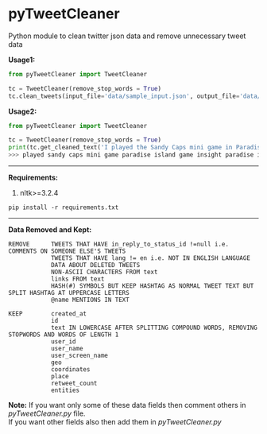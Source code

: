 # pyTweetCleaner
Python module to clean twitter json data and remove unnecessary tweet data

**Usage1:**
```python
from pyTweetCleaner import TweetCleaner

tc = TweetCleaner(remove_stop_words = True)
tc.clean_tweets(input_file='data/sample_input.json', output_file='data/sample_output.json')
```

**Usage2:**
```python
from pyTweetCleaner import TweetCleaner

tc = TweetCleaner(remove_stop_words = True)
print(tc.get_cleaned_text('I played the Sandy Caps mini game in Paradise Island 2. #GameInsight #ParadiseIsland2'))
>>> played sandy caps mini game paradise island game insight paradise island2
```


<hr>

**Requirements:**
1. nltk>=3.2.4
```
pip install -r requirements.txt
```

<hr>

**Data Removed and Kept:**
```
REMOVE      TWEETS THAT HAVE in_reply_to_status_id !=null i.e. COMMENTS ON SOMEONE ELSE'S TWEETS
            TWEETS THAT HAVE lang != en i.e. NOT IN ENGLISH LANGUAGE
            DATA ABOUT DELETED TWEETS
            NON-ASCII CHARACTERS FROM text
            links FROM text
            HASH(#) SYMBOLS BUT KEEP HASHTAG AS NORMAL TWEET TEXT BUT SPLIT HASHTAG AT UPPERCASE LETTERS 
            @name MENTIONS IN TEXT
  
KEEP        created_at
            id
            text IN LOWERCASE AFTER SPLITTING COMPOUND WORDS, REMOVING STOPWORDS AND WORDS OF LENGTH 1
            user_id
            user_name
            user_screen_name
            geo
            coordinates
            place
            retweet_count
            entities
```

**Note:** If you want only some of these data fields then comment others in _pyTweetCleaner.py_ file.
<br>If you want other fields also then add them in _pyTweetCleaner.py_ 
